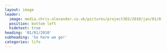```yaml
---
layout: image
leader:
  image: media.chris-alexander.co.uk/pictures/project365/2010/jan/01/010110.jpg
  position: bottom left
  hidetext: true
heading: '01/01/2010'
subheading: 'So here we go!'
categories: life
---
```

